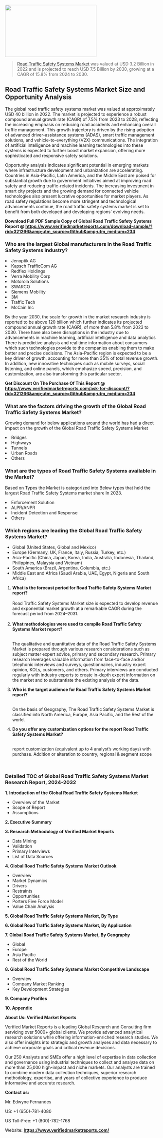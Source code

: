 
<img src="https://ffe5etoiles.com/wp-content/uploads/2024/12/MST1-300x171.png" alt="" width="300" height="171" class="alignnone size-medium wp-image-20088" /><blockquote><p><p><a href="https://www.verifiedmarketreports.com/download-sample/?rid=321266&utm_source=Github&utm_medium=234" target="_blank">Road Traffic Safety Systems Market</a> was valued at USD 3.2 Billion in 2022 and is projected to reach USD 7.5 Billion by 2030, growing at a CAGR of 15.8% from 2024 to 2030.</p></blockquote><p><h2>Road Traffic Safety Systems Market Size and Opportunity Analysis</h2><p>The global road traffic safety systems market was valued at approximately USD 40 billion in 2022. The market is projected to experience a robust compound annual growth rate (CAGR) of 7.5% from 2023 to 2028, reflecting the increasing emphasis on reducing road accidents and enhancing overall traffic management. This growth trajectory is driven by the rising adoption of advanced driver-assistance systems (ADAS), smart traffic management solutions, and vehicle-to-everything (V2X) communications. The integration of artificial intelligence and machine learning technologies into these systems is expected to further boost market expansion, offering more sophisticated and responsive safety solutions.</p><p>Opportunity analysis indicates significant potential in emerging markets where infrastructure development and urbanization are accelerating. Countries in Asia-Pacific, Latin America, and the Middle East are poised for substantial growth due to government initiatives aimed at improving road safety and reducing traffic-related incidents. The increasing investment in smart city projects and the growing demand for connected vehicle technologies also present lucrative opportunities for market players. As road safety regulations become more stringent and technological advancements continue, the road traffic safety systems market is set to benefit from both developed and developing regions' evolving needs.</p></p><p class=""><strong>Download Full PDF Sample Copy of Global Road Traffic Safety Systems Report @ <a href="https://www.verifiedmarketreports.com/download-sample/?rid=321266&amp;utm_source=Github&amp;utm_medium=234" target="_blank">https://www.verifiedmarketreports.com/download-sample/?rid=321266&amp;utm_source=Github&amp;utm_medium=234</a></strong></p><h3 id="" class="">Who are the largest Global manufacturers in the Road Traffic Safety Systems industry?</h3><p><li>Jenoptik AG</li><li> Kapsch TrafficCom AG</li><li> Redflex Holdings</li><li> Verra Mobility Corp</li><li> Motorola Solutions</li><li> SWARCO</li><li> Siemens Mobility</li><li> 3M</li><li> Traffic Tech</li><li> McCain Inc</li></p><div class=""><div class="" dir="" data-message-author-role="" data-message-id="" data-message-model-slug=""><div class=""><div class=""><div class=""><div class="" dir="" data-message-author-role="" data-message-id="" data-message-model-slug=""><div class=""><div class=""><p>By the year 2030, the scale for growth in the market research industry is reported to be above 120 billion which further indicates its projected compound annual growth rate (CAGR), of more than 5.8% from 2023 to 2030. There have also been disruptions in the industry due to advancements in machine learning, artificial intelligence and data analytics There is predictive analysis and real time information about consumers which such technologies provide to the companies enabling them to make better and precise decisions. The Asia-Pacific region is expected to be a key driver of growth, accounting for more than 35% of total revenue growth. In addition, new innovative techniques such as mobile surveys, social listening, and online panels, which emphasize speed, precision, and customization, are also transforming this particular sector.</p><p><strong>Get Discount On The Purchase Of This Report @&nbsp; <a href="https://www.verifiedmarketreports.com/ask-for-discount/?rid=321266&amp;utm_source=Github&amp;utm_medium=234" target="_blank">https://www.verifiedmarketreports.com/ask-for-discount/?rid=321266&amp;utm_source=Github&amp;utm_medium=234</a></strong></p></div></div></div></div></div></div></div></div><h3 id="" class="">What are the factors driving the growth of the Global Road Traffic Safety Systems Market?</h3><p id="" class="">Growing demand for below applications around the world has had a direct impact on the growth of the Global Road Traffic Safety Systems Market</p><p id="" class=""><li>Bridges</li><li> Highways</li><li> Tunnels</li><li> Urban Roads</li><li> Others</li></p><h3 id="" class="">What are the types of Road Traffic Safety Systems available in the Market?</h3><p id="" class="">Based on Types the Market is categorized into Below types that held the largest Road Traffic Safety Systems market share In 2023.</p><p id="" class=""><li>Enforcement Solution</li><li> ALPR/ANPR</li><li> Incident Detection and Response</li><li> Others</li></p><h3 id="" class="">Which regions are leading the Global Road Traffic Safety Systems Market?</h3><ul><li>Global (United States, Global and Mexico)</li><li>Europe (Germany, UK, France, Italy, Russia, Turkey, etc.)</li><li>Asia-Pacific (China, Japan, Korea, India, Australia, Indonesia, Thailand, Philippines, Malaysia and Vietnam)</li><li>South America (Brazil, Argentina, Columbia, etc.)</li><li>Middle East and Africa (Saudi Arabia, UAE, Egypt, Nigeria and South Africa)</li></ul><p><ol><li><strong>What is the forecast period for Road Traffic Safety Systems Market report?<br /></strong><br /><span data-sheets-root="1" data-sheets-value="{&quot;1&quot;:2,&quot;2&quot;:&quot;XXXX size is expected to develop revenue and exponential market growth at a remarkable CAGR during the forecast period from 2024&ndash;2030.&quot;}" data-sheets-userformat="{&quot;2&quot;:12674,&quot;4&quot;:{&quot;1&quot;:2,&quot;2&quot;:16776960},&quot;10&quot;:2,&quot;11&quot;:0,&quot;15&quot;:&quot;Arial&quot;,&quot;16&quot;:12}">Road Traffic Safety Systems Market size is expected to develop revenue and exponential market growth at a remarkable CAGR during the forecast period from 2024&ndash;2031.</span><br /><br /></li><li><strong>What methodologies were used to compile Road Traffic Safety Systems Market report?<br /><br /></strong><p>The qualitative and quantitative data of the&nbsp;Road Traffic Safety Systems Market is prepared through various research considerations such as subject matter expert advice, primary and secondary research. Primary research leverages valuable information from face-to-face and/or telephonic interviews and surveys, questionnaires, industry expert opinion, KOLs, customers, and others. Primary interviews are conducted regularly with industry experts to create in-depth expert information on the market and to substantiate the existing analysis of the data.&nbsp;</p></li><li><strong>Who is the target audience for Road Traffic Safety Systems Market report?<br /><br /></strong><p>On the basis of Geography, The&nbsp;Road Traffic Safety Systems Market is classified into North America, Europe, Asia Pacific, and the Rest of the world.</p></li><li><strong>Do you offer any customization options for the report Road Traffic Safety Systems Market?<br /><br /></strong><p>report customization (equivalent up to 4 analyst&rsquo;s working days) with purchase. Addition or alteration to country, regional &amp; segment scope</p><p>&nbsp;</p></li></ol></p><h3 id="" class="">Detailed TOC of Global Road Traffic Safety Systems Market Research Report, 2024-2032</h3><p id="" class=""><strong>1. Introduction of the Global Road Traffic Safety Systems Market</strong></p><ul><li>Overview of the Market</li><li>Scope of Report</li><li>Assumptions</li></ul><p id="" class=""><strong>2. Executive Summary</strong></p><p id="" class=""><strong>3. Research Methodology of&nbsp;Verified Market Reports</strong></p><ul><li>Data Mining</li><li>Validation</li><li>Primary Interviews</li><li>List of Data Sources</li></ul><p id="" class=""><strong>4. Global Road Traffic Safety Systems Market Outlook</strong></p><ul><li>Overview</li><li>Market Dynamics</li><li>Drivers</li><li>Restraints</li><li>Opportunities</li><li>Porters Five Force Model</li><li>Value Chain Analysis</li></ul><p id="" class=""><strong>5. Global Road Traffic Safety Systems Market, By&nbsp;Type</strong></p><p id="" class=""><strong>6. Global Road Traffic Safety Systems Market, By Application</strong></p><p id="" class=""><strong>7. Global Road Traffic Safety Systems Market, By Geography</strong></p><ul><li>Global</li><li>Europe</li><li>Asia Pacific</li><li>Rest of the World</li></ul><p id="" class=""><strong>8. Global Road Traffic Safety Systems Market Competitive Landscape</strong></p><ul><li>Overview</li><li>Company Market Ranking</li><li>Key Development Strategies</li></ul><p id="" class=""><strong>9. Company Profiles</strong></p><p id="" class=""><strong>10. Appendix</strong></p><p id="" class=""><strong>About Us: Verified Market Reports</strong></p><p id="" class="">Verified Market Reports is a leading Global Research and Consulting firm servicing over 5000+ global clients. We provide advanced analytical research solutions while offering information-enriched research studies. We also offer insights into strategic and growth analyses and data necessary to achieve corporate goals and critical revenue decisions.</p><p id="" class="">Our 250 Analysts and SMEs offer a high level of expertise in data collection and governance using industrial techniques to collect and analyze data on more than 25,000 high-impact and niche markets. Our analysts are trained to combine modern data collection techniques, superior research methodology, expertise, and years of collective experience to produce informative and accurate research.</p><p id="" class=""><strong>Contact us:</strong></p><p id="" class="">Mr. Edwyne Fernandes</p><p id="" class="">US: +1 (650)-781-4080</p><p id="" class="">US Toll-Free: +1 (800)-782-1768</p><p id="" class="">Website: <a target="" data-test-app-aware-link=""><strong>https://www.verifiedmarketreports.com/</strong></a></p>
